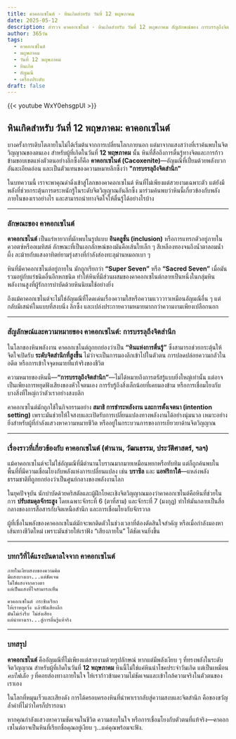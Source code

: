 ```yaml
---
title: คาคอกเซไนต์ - หินเกิดสำหรับ วันที่ 12 พฤษภาคม
date: 2025-05-12
description: สำรวจ คาคอกเซไนต์ - หินเกิดสำหรับ วันที่ 12 พฤษภาคม สัญลักษณ์ของ การบรรลุถึงจิตสำนึก มาเรียนรู้ความหมายลึกซึ้งของหินพิเศษนี้
author: 365วัน
tags:
  - คาคอกเซไนต์
  - พฤษภาคม
  - วันที่ 12 พฤษภาคม
  - หินเกิด
  - อัญมณี
  - เครื่องประดับ
draft: false
---
```


{{< youtube WxY0ehsgpUI >}}

## หินเกิดสำหรับ วันที่ 12 พฤษภาคม: คาคอกเซไนต์

บางครั้งการเติบโตภายในไม่ได้เริ่มต้นจากการเปลี่ยนโลกภายนอก แต่มาจากแสงสว่างที่เราค้นพบในจิตวิญญาณของตนเอง สำหรับผู้ที่เกิดในวันที่ **12 พฤษภาคม** นั้น หินที่สื่อถึงการตื่นรู้ทางจิตและการก้าวข้ามขอบเขตแห่งตัวตนอย่างลึกซึ้งก็คือ **คาคอกเซไนต์ (Cacoxenite)**—อัญมณีที่เปี่ยมด้วยพลังบวกอันละเอียดอ่อน และเป็นตัวแทนของความหมายลึกซึ้งว่า **"การบรรลุถึงจิตสำนึก"**

ในบทความนี้ เราจะพาคุณดำดิ่งเข้าสู่โลกของคาคอกเซไนต์ หินที่ไม่เพียงแต่สวยงามเฉพาะตัว แต่ยังมีพลังที่ช่วยกระตุ้นการตระหนักรู้ในระดับจิตวิญญาณอันลึกซึ้ง มาร่วมค้นพบว่าหินนี้เกี่ยวข้องกับพลังภายในของเราอย่างไร และสามารถนำทางจิตใจให้ตื่นรู้ได้อย่างไรบ้าง

---

### ลักษณะของ คาคอกเซไนต์

**คาคอกเซไนต์** เป็นแร่หายากที่มักพบในรูปแบบ **อินคลูชั่น (inclusion)** หรือการแทรกตัวอยู่ภายในควอตซ์หรืออเมทิสต์ ลักษณะที่เป็นเอกลักษณ์ของมันคือเส้นใยเล็ก ๆ สีเหลืองทองจนถึงน้ำตาลอมน้ำผึ้ง ละม้ายกับแสงอาทิตย์ยามรุ่งสางที่กำลังส่องทะลุม่านหมอกเบา ๆ

หินที่มีคาคอกเซไนต์อยู่ภายใน มักถูกเรียกว่า **“Super Seven”** หรือ **“Sacred Seven”** เมื่อมันรวมอยู่กับแร่ชนิดอื่นอีกหกชนิด ทำให้หินที่มีส่วนผสมของคาคอกเซไนต์กลายเป็นหนึ่งในกลุ่มหินพลังงานสูงที่ผู้รักการบำบัดด้วยหินนิยมใช้อย่างยิ่ง

ถึงแม้คาคอกเซไนต์จะไม่ใช่อัญมณีที่โดดเด่นเรื่องความใสหรือความแวววาวเหมือนอัญมณีอื่น ๆ แต่กลับมีเสน่ห์ในแบบที่สงบนิ่ง ลึกซึ้ง และเปล่งประกายความหมายมากกว่าความงามเพียงเปลือกนอก

---

### สัญลักษณ์และความหมายของ คาคอกเซไนต์: การบรรลุถึงจิตสำนึก

ในโลกของหินพลังงาน คาคอกเซไนต์ถูกยกย่องว่าเป็น **“หินแห่งการตื่นรู้”** ซึ่งสามารถช่วยกระตุ้นให้จิตใจเปิดรับ **ระดับจิตสำนึกที่สูงขึ้น** ไม่ว่าจะเป็นการมองลึกเข้าไปในตัวตน การปลดปล่อยความกลัวในอดีต หรือการเข้าใจจุดหมายที่แท้จริงของชีวิต

ความหมายของหินนี้—**“การบรรลุถึงจิตสำนึก”**—ไม่ได้หมายถึงการตรัสรู้แบบยิ่งใหญ่เท่านั้น แต่อาจเป็นเพียงการหยุดฟังเสียงของหัวใจตนเอง การรับรู้ถึงสิ่งเล็กน้อยที่เคยมองข้าม หรือการเชื่อมโยงกับบางสิ่งที่ใหญ่กว่าตัวเราอย่างสงบลึก

คาคอกเซไนต์มักถูกใช้ในกิจกรรมอย่าง **สมาธิ การชำระพลังงาน และการตั้งเจตนา (intention setting)** เพราะมันช่วยให้ใจสงบและเปิดรับการเปลี่ยนแปลงทางพลังงานได้อย่างนุ่มนวล เหมาะอย่างยิ่งสำหรับผู้ที่กำลังแสวงหาความหมายชีวิต หรืออยู่ในกระบวนการของการเยียวยาด้านจิตวิญญาณ

---

### เรื่องราวที่เกี่ยวข้องกับ คาคอกเซไนต์ (ตำนาน, วัฒนธรรม, ประวัติศาสตร์, ฯลฯ)

แม้คาคอกเซไนต์จะไม่ใช่อัญมณีที่มีตำนานโบราณมากมายเหมือนหยกหรือทับทิม แต่ก็ถูกค้นพบในพื้นที่ที่มีความเชื่อมโยงกับพลังแห่งการเปลี่ยนแปลง เช่น **บราซิล** และ **แอฟริกาใต้**—แหล่งพลังธรรมชาติที่ถูกยกย่องว่าเป็นศูนย์กลางของพลังงานโลก

ในยุคปัจจุบัน นักบำบัดด้วยคริสตัลและผู้ฝึกโยคะเชิงจิตวิญญาณมองว่าคาคอกเซไนต์คือหินที่ช่วยในการ **ปรับสมดุลจักระสูง** โดยเฉพาะจักระที่ 6 (ตาที่สาม) และจักระที่ 7 (มงกุฎ) ทำให้มันกลายเป็นสื่อกลางของการสื่อสารกับจิตเหนือสำนึก และการเชื่อมโยงกับจักรวาล

ผู้ที่เชื่อในพลังของคาคอกเซไนต์มักจะพกติดตัวในช่วงเวลาที่ต้องตัดสินใจสำคัญ หรือเมื่อกำลังมองหาเส้นทางชีวิตใหม่ เพราะมันช่วยให้เราฟัง “เสียงภายใน” ได้ชัดเจนยิ่งขึ้น

---

### บทกวีที่ได้แรงบันดาลใจจาก คาคอกเซไนต์

```
ภายในเงียบสงบของความคิด  
มีแสงบางเบา...แต่ชัดเจน  
ไม่ใช่แสงจากดวงตา  
แต่เป็นแสงที่ใจสามารถเห็น

คาคอกเซไนต์ กระซิบเรียก  
ให้เราหยุดวิ่ง แล้วฟังเสียงลึก  
มันไม่เร่งรีบ ไม่ส่งเสียง  
แต่นำทางเรา...สู่การตื่นรู้แท้จริง
```

---

### บทสรุป

**คาคอกเซไนต์** คืออัญมณีที่ไม่เพียงแต่สวยงามด้วยรูปลักษณ์ หากแต่มีพลังเงียบ ๆ ที่ทรงพลังในระดับจิตวิญญาณ สำหรับผู้ที่เกิดในวันที่ **12 พฤษภาคม** หินนี้ไม่ใช่แค่หินนำโชคประจำวันเกิด แต่เป็นเหมือน _คบไฟเล็ก ๆ_ ที่คอยส่องทางภายในใจ ให้เราก้าวข้ามความไม่ชัดเจนและเข้าใกล้ความจริงในตัวตนของเราเอง

ในโลกที่หมุนเร็วและเสียงดัง การได้ครอบครองหินที่นำพาเรากลับสู่ความสงบและจิตสำนึก คือของขวัญล้ำค่าที่ไม่ว่าใครก็ปรารถนา

หากคุณกำลังแสวงหาความชัดเจนในชีวิต ความสงบในใจ หรือการเชื่อมโยงกับตัวตนที่แท้จริง—คาคอกเซไนต์อาจเป็นหินที่เรียกชื่อคุณอยู่เงียบ ๆ...แค่คุณพร้อมจะฟัง.